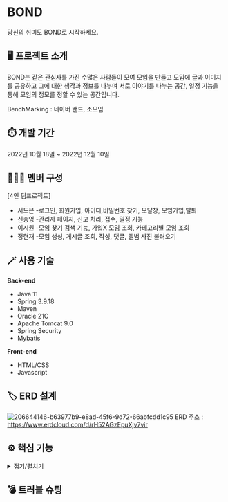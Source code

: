 # BOND
당신의 취미도 BOND로 시작하세요.<br>
## 🖥️ 프로젝트 소개
BOND는 같은 관심사를 가진 수많은 사람들이 모여 모임을 만들고 
모임에 글과 이미지를 공유하고 그에 대한 생각과 정보를 나누며 서로 이야기를 나누는 공간, 
일정 기능을 통해 모임의 정모를 정할 수 있는 공간입니다.

BenchMarking : 네이버 밴드, 소모임<br>
## ⏱️ 개발 기간
2022년 10월 18일 ~ 2022년 12월 10일<br>
## 🧑‍🤝‍🧑 멤버 구성
[4인 팀프로젝트]<br>
- 서도은 -로그인, 회원가입, 아이디,비밀번호 찾기, 모달창, 모임가입,탈퇴
- 신충영 -관리자 페이지, 신고 처리, 접수, 일정 기능 
- 이시원 -모임 찾기 검색 기능, 가입X 모임 조회, 카테고리별 모임 조회
- 정현재 -모임 생성, 게시글 조회, 작성, 댓글, 앨범 사진 불러오기<br>
## 🪄 사용 기술
**Back-end**
- Java 11
- Spring 3.9.18
- Maven
- Oracle 21C
- Apache Tomcat 9.0
- Spring Security
- Mybatis

**Front-end**
- HTML/CSS
- Javascript<br>
## 🏷️ ERD 설계
![206644146-b63977b9-e8ad-45f6-9d72-66abfcdd1c95](https://user-images.githubusercontent.com/110653581/223964484-548b0925-ba84-4253-9c87-50971b6bee4e.png)
ERD 주소 : https://www.erdcloud.com/d/rH52AGzEpuXjv7vir
## ⚙️ 핵심 기능
<details markdown="1">
<summary>접기/펼치기</summary>

### 1. 모임 찾기 페이지<br>
<img width="50%" src="https://user-images.githubusercontent.com/110653581/223965275-a06bc621-d33a-4f99-a003-0a4c7d38c096.png"/>
<br>
<br>

### 1-1. 카테고리 별 모임<br>
<img width="50%" src="https://user-images.githubusercontent.com/110653581/223965549-2f7e511a-0e05-444c-94ee-063351748889.png"/><br>
- 원하는 카테고리 선택 시 해당 카테고리 모임 추천 페이지로 이동<br>
- 가나다 순으로 조회<br>
- 코드
  - [Controller](https://github.com/97siwon/bondProject/blob/f14332b1052756e5bb7b00ac9d012269103a4910/Bond/src/main/java/kh/semi/project/member/controller/findBondController.java#L36)

### 1-2. 모임 검색<br>
<img width="50%" src="https://user-images.githubusercontent.com/110653581/223965575-5e9dee7e-042e-4c7a-86fa-1b85acfee249.png"/><br>
- 본드 이름, 소개글이 포함된 단어 검색 시 검색 결과 화면으로 이동<br>
- 코드
  - [Controller](https://github.com/97siwon/bondProject/blob/main/Bond/src/main/java/kh/semi/project/member/controller/SearchController.java#L29)
  - [Sevice](https://github.com/97siwon/bondProject/blob/main/Bond/src/main/java/kh/semi/project/member/model/service/SearchServiceImpl.java#L20)
<br>
</details>

<h2>💣 트러블 슈팅</h2>


